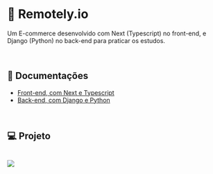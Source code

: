 <h1>🛒 Remotely.io</h1>

<p>
Um E-commerce desenvolvido com Next (Typescript) no front-end, e Django (Python) no back-end para praticar os estudos. 
</p>

<br>

<h2>📖 Documentações</h2>
<ul>
<li><a href="https://github.com/dhomini-rabelo/remotely-store/tree/main/frontend">Front-end, com Next e Typescript</a></li>
<li><a href="https://github.com/dhomini-rabelo/remotely-store/tree/main/backend">Back-end, com Django e Python</a></li>
</ul>

<br>

<h2>💻 Projeto</h2>

<br>

<img src="./readme/home-page.gif" />




